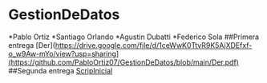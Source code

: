 # GestionDeDatos
*Pablo Ortiz
*Santiago Orlando
*Agustin Dubatti
*Federico Sola
##Primera entrega
[Der](https://drive.google.com/file/d/1ceWwK0TtvR9K5AjXDEfxf-o_w9Aw-mYo/view?usp=sharing](https://github.com/PabloOrtiz07/GestionDeDatos/blob/main/Der.pdf)
##Segunda entrega
[ScripInicial](https://github.com/PabloOrtiz07/GestionDeDatos/blob/main/script_creacion_inicial.sql)
